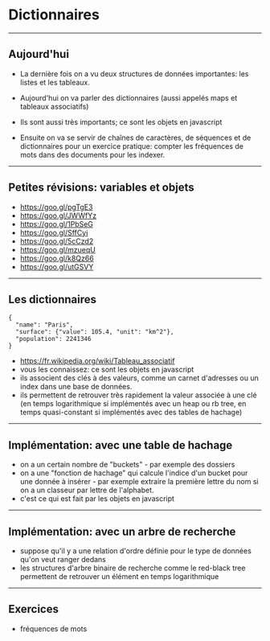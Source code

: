 # Dictionnaires


***


## Aujourd'hui

- La dernière fois on a vu deux structures de données importantes: les listes et
  les tableaux.

- Aujourd'hui on va parler des dictionnaires (aussi appelés maps et tableaux
  associatifs)
- Ils sont aussi très importants; ce sont les objets en javascript
- Ensuite on va se servir de chaînes de caractères, de séquences et de
  dictionnaires pour un exercice pratique: compter les fréquences de mots dans
  des documents pour les indexer.


***


## Petites révisions: variables et objets

- https://goo.gl/pgTgE3
- https://goo.gl/JWWfYz
- https://goo.gl/1PbSeG
- https://goo.gl/SffCyi
- https://goo.gl/5cCzd2
- https://goo.gl/mzueqU
- https://goo.gl/k8Qz66
- https://goo.gl/utGSVY


***


## Les dictionnaires


```
{
  "name": "Paris",
  "surface": {"value": 105.4, "unit": "km^2"},
  "population": 2241346
}
```

- https://fr.wikipedia.org/wiki/Tableau_associatif
- vous les connaissez: ce sont les objets en javascript
- ils associent des clés à des valeurs, comme un carnet d'adresses ou un index
  dans une base de données.
- ils permettent de retrouver très rapidement la valeur associée à une clé (en
  temps logarithmique si implémentés avec un heap ou rb tree, en temps
  quasi-constant si implémentés avec des tables de hachage)


***


## Implémentation: avec une table de hachage


- on a un certain nombre de "buckets" - par exemple des dossiers
- on a une "fonction de hachage" qui calcule l'indice d'un bucket pour une
  donnée à insérer - par exemple extraire la première lettre du nom si on a un
  classeur par lettre de l'alphabet.
- c'est ce qui est fait par les objets en javascript



***


## Implémentation: avec un arbre de recherche

- suppose qu'il y a une relation d'ordre définie pour le type de données qu'on
  veut ranger dedans
- les structures d'arbre binaire de recherche comme le red-black tree permettent
  de retrouver un élément en temps logarithmique

***


## Exercices

- fréquences de mots

